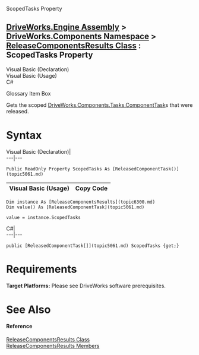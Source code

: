 ScopedTasks Property   
  
[DriveWorks.Engine Assembly](topic2156.md) > [DriveWorks.Components Namespace](topic6089.md) > [ReleaseComponentsResults Class](topic6300.md) : ScopedTasks Property  
---  
  
Visual Basic (Declaration)    
Visual Basic (Usage)    
C# 

Glossary Item Box

Gets the scoped [DriveWorks.Components.Tasks.ComponentTask](topic6407.md)s that were released. 

# Syntax

Visual Basic (Declaration)|   
---|---  
      
    
    Public ReadOnly Property ScopedTasks As [ReleasedComponentTask()](topic5061.md)  
  
Visual Basic (Usage)| Copy Code  
---|---  
      
    
    Dim instance As [ReleaseComponentsResults](topic6300.md)
    Dim value() As [ReleasedComponentTask](topic5061.md)
     
    value = instance.ScopedTasks  
  
C#|   
---|---  
      
    
    public [ReleasedComponentTask[]](topic5061.md) ScopedTasks {get;}  
  
# Requirements

**Target Platforms:** Please see DriveWorks software prerequisites.

# See Also

#### Reference

[ReleaseComponentsResults Class](topic6300.md)   
[ReleaseComponentsResults Members](topic6301.md)


